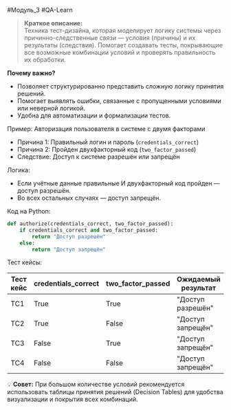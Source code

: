 #Модуль_3 #QA-Learn
> **Краткое описание:**  
> Техника тест-дизайна, которая моделирует логику системы через причинно-следственные связи — условия (причины) и их результаты (следствия). Помогает создавать тесты, покрывающие все возможные комбинации условий и проверять правильность их обработки.

**Почему важно?**
- Позволяет структурированно представить сложную логику принятия решений.
- Помогает выявлять ошибки, связанные с пропущенными условиями или неверной логикой.
- Удобна для автоматизации и формализации тестов.

 Пример: Авторизация пользователя в системе с двумя факторами

- Причина 1: Правильный логин и пароль (`credentials_correct`)
- Причина 2: Пройден двухфакторный код (`two_factor_passed`) 
- Следствие: Доступ к системе разрешён или запрещён

 Логика:
- Если учётные данные правильные И двухфакторный код пройден — доступ разрешён.
- Во всех остальных случаях — доступ запрещён.

 Код на Python:
```python
def authorize(credentials_correct, two_factor_passed):
    if credentials_correct and two_factor_passed:
        return "Доступ разрешён"
    else:
        return "Доступ запрещён"

```

Тест кейсы:

| Тест кейс | credentials_correct | two_factor_passed | Ожидаемый результат |
| --------- | ------------------- | ----------------- | ------------------- |
| TC1       | True                | True              | "Доступ разрешён"   |
| TC2       | True                | False             | "Доступ запрещён"   |
| TC3       | False               | True              | "Доступ запрещён"   |
| TC4       | False               | False             | "Доступ запрещён"   |

💡 **Совет:** При большом количестве условий рекомендуется использовать таблицы принятия решений (Decision Tables) для удобства визуализации и покрытия всех комбинаций.